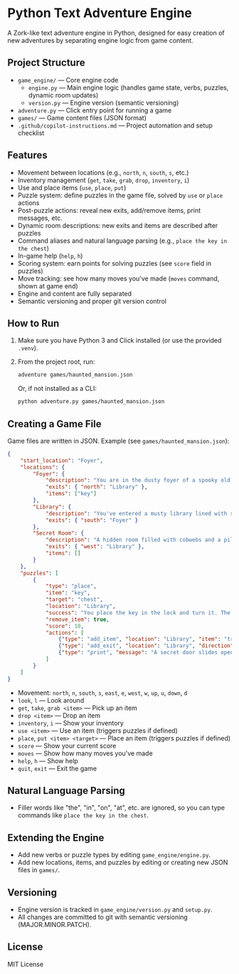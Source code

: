 # Python Text Adventure Engine

A Zork-like text adventure engine in Python, designed for easy creation of new adventures by separating engine logic from game content.

## Project Structure

- `game_engine/` — Core engine code
  - `engine.py` — Main engine logic (handles game state, verbs, puzzles, dynamic room updates)
  - `version.py` — Engine version (semantic versioning)
- `adventure.py` — Click entry point for running a game
- `games/` — Game content files (JSON format)
- `.github/copilot-instructions.md` — Project automation and setup checklist

## Features

- Movement between locations (e.g., `north`, `n`, `south`, `s`, etc.)
- Inventory management (`get`, `take`, `grab`, `drop`, `inventory`, `i`)
- Use and place items (`use`, `place`, `put`)
- Puzzle system: define puzzles in the game file, solved by `use` or `place` actions
- Post-puzzle actions: reveal new exits, add/remove items, print messages, etc.
- Dynamic room descriptions: new exits and items are described after puzzles
- Command aliases and natural language parsing (e.g., `place the key in the chest`)
- In-game help (`help`, `h`)
- Scoring system: earn points for solving puzzles (see `score` field in puzzles)
- Move tracking: see how many moves you've made (`moves` command, shown at game end)
- Engine and content are fully separated
- Semantic versioning and proper git version control

## How to Run

1. Make sure you have Python 3 and Click installed (or use the provided `.venv`).
2. From the project root, run:

   ```bash
   adventure games/haunted_mansion.json
   ```

   Or, if not installed as a CLI:
   ```bash
   python adventure.py games/haunted_mansion.json
   ```

## Creating a Game File

Game files are written in JSON. Example (see `games/haunted_mansion.json`):

```json
{
    "start_location": "Foyer",
    "locations": {
        "Foyer": {
            "description": "You are in the dusty foyer of a spooky old mansion. A grand staircase leads up, but it's blocked by rubble. A single door stands to the north.",
            "exits": { "north": "Library" },
            "items": ["key"]
        },
        "Library": {
            "description": "You've entered a musty library lined with shelves of ancient, decaying books. In the center of the room sits a large, locked chest. A door leads south.",
            "exits": { "south": "Foyer" }
        },
        "Secret Room": {
            "description": "A hidden room filled with cobwebs and a pile of treasure! The only exit is west back to the Library.",
            "exits": { "west": "Library" },
            "items": []
        }
    },
    "puzzles": [
        {
            "type": "place",
            "item": "key",
            "target": "chest",
            "location": "Library",
            "success": "You place the key in the lock and turn it. The chest clicks open!",
            "remove_item": true,
            "score": 10,
            "actions": [
                {"type": "add_item", "location": "Library", "item": "treasure"},
                {"type": "add_exit", "location": "Library", "direction": "east", "to": "Secret Room"},
                {"type": "print", "message": "A secret door slides open to the east!"}
            ]
        }
    ]
}
```

- Movement: `north`, `n`, `south`, `s`, `east`, `e`, `west`, `w`, `up`, `u`, `down`, `d`
- `look`, `l` — Look around
- `get`, `take`, `grab <item>` — Pick up an item
- `drop <item>` — Drop an item
- `inventory`, `i` — Show your inventory
- `use <item>` — Use an item (triggers puzzles if defined)
- `place`, `put <item> <target>` — Place an item (triggers puzzles if defined)
- `score` — Show your current score
- `moves` — Show how many moves you've made
- `help`, `h` — Show help
- `quit`, `exit` — Exit the game

## Natural Language Parsing

- Filler words like "the", "in", "on", "at", etc. are ignored, so you can type commands like `place the key in the chest`.

## Extending the Engine

- Add new verbs or puzzle types by editing `game_engine/engine.py`.
- Add new locations, items, and puzzles by editing or creating new JSON files in `games/`.

## Versioning

- Engine version is tracked in `game_engine/version.py` and `setup.py`.
- All changes are committed to git with semantic versioning (MAJOR.MINOR.PATCH).

## License

MIT License
